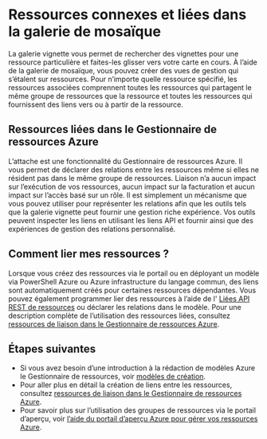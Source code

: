 <properties 
    pageTitle="Ressources connexes et liées dans la galerie de mosaïque" 
    description="Obtenir des informations sur les ressources connexes et liées qui sont affichent dans la galerie vignette du portail preview Azure." 
    services="azure-portal" 
    documentationCenter="" 
    authors="adamabdelhamed" 
    manager="wpickett" 
    editor=""/>

<tags 
    ms.service="azure-portal" 
    ms.workload="multiple" 
    ms.tgt_pltfrm="na" 
    ms.devlang="na" 
    ms.topic="article" 
    ms.date="07/16/2015" 
    ms.author="adamab"/>

# <a name="related-and-linked-resources-in-the-tile-gallery"></a>Ressources connexes et liées dans la galerie de mosaïque

La galerie vignette vous permet de rechercher des vignettes pour une ressource particulière et faites-les glisser vers votre carte en cours. À l’aide de la galerie de mosaïque, vous pouvez créer des vues de gestion qui s’étalent sur ressources. Pour n’importe quelle ressource spécifié, les ressources associées comprennent toutes les ressources qui partagent le même groupe de ressources que la ressource et toutes les ressources qui fournissent des liens vers ou à partir de la ressource.

## <a name="linked-resources-in-azure-resource-manager"></a>Ressources liées dans le Gestionnaire de ressources Azure

L’attache est une fonctionnalité du Gestionnaire de ressources Azure.  Il vous permet de déclarer des relations entre les ressources même si elles ne résident pas dans le même groupe de ressources. Liaison n’a aucun impact sur l’exécution de vos ressources, aucun impact sur la facturation et aucun impact sur l’accès basé sur un rôle.  Il est simplement un mécanisme que vous pouvez utiliser pour représenter les relations afin que les outils tels que la galerie vignette peut fournir une gestion riche expérience.  Vos outils peuvent inspecter les liens en utilisant les liens API et fournir ainsi que des expériences de gestion des relations personnalisé. 

## <a name="how-do-i-link-my-resources"></a>Comment lier mes ressources ?

Lorsque vous créez des ressources via le portail ou en déployant un modèle via PowerShell Azure ou Azure infrastructure du langage commun, des liens sont automatiquement créés pour certaines ressources dépendantes. Vous pouvez également programmer lier des ressources à l’aide de l' [Liées API REST de ressources](https://msdn.microsoft.com/library/azure/mt238499.aspx) ou déclarer les relations dans le modèle. Pour une description complète de l’utilisation des ressources liées, consultez [ressources de liaison dans le Gestionnaire de ressources Azure](../resource-group-link-resources.md).

## <a name="next-steps"></a>Étapes suivantes

- Si vous avez besoin d’une introduction à la rédaction de modèles Azure le Gestionnaire de ressources, voir [modèles de création](../resource-group-authoring-templates.md).
- Pour aller plus en détail la création de liens entre les ressources, consultez [ressources de liaison dans le Gestionnaire de ressources Azure](../resource-group-link-resources.md).
- Pour savoir plus sur l’utilisation des groupes de ressources via le portail d’aperçu, voir [l’aide du portail d’aperçu Azure pour gérer vos ressources Azure](resource-group-portal.md).
